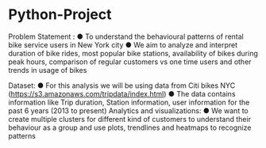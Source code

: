 # Python-Project

Problem Statement :
● To understand the behavioural patterns of rental bike service users in New York city
● We aim to analyze and interpret duration of bike rides, most popular bike stations, availability of bikes
during peak hours, comparison of regular customers vs one time users and other trends in usage of bikes

Dataset:
● For this analysis we will be using data from Citi bikes NYC
(https://s3.amazonaws.com/tripdata/index.html)
● The data contains information like Trip duration, Station information, user information for the past 6
years (2013 to present)
Analytics and visualizations:
● We want to create multiple clusters for different kind of customers to understand their behaviour as a
group and use plots, trendlines and heatmaps to recognize patterns
